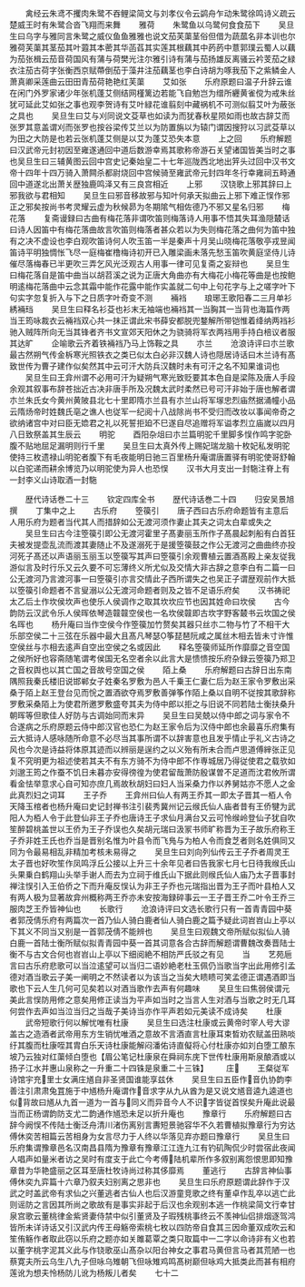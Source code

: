 <!-- { "loadSidebar": true } -->
　　禽经云朱鸢不攫肉朱鹭不吞鲤梁简文与刘孝仪令云鹢舟乍动朱鹭徐鸣诗义疏云楚威王时有朱鹭合沓飞翔而来舞
　　雅荷
　　朱鹭鱼以乌鹭何食食茄下
　　吴旦生曰乌字与雅同言朱鹭之威仪鱼鱼雅雅也说文茄芙蕖茎俗但借为蔬蓏名非本训也尔雅荷芙蕖其茎茄其叶蕸其本蔤其华菡萏其实莲其根藕其中菂菂中薏郭璞云蜀人以藕为茄张楫云茄音荷国风有蒲与荷樊光注尔雅引诗有蒲与茄扬雄反离骚云衿芰茄之緑衣注茄古荷字张衡西京赋蔕倒茄于藻井注茄藕茎也李白诗胡为啄我茄下之紫鳞金人萧真卿采莲曲云田田青茄荷艳艳红芙蕖
　　艾如张
　　乐府原题曰温子升辞云谁在闲门外罗家诸少年张机蓬艾侧结网槿篱边若能飞自勉岂为缯所纒黄雀傥为戒朱丝犹可延此艾如张之事也观李贺诗有艾叶緑花谁翦刻中藏祸机不可测似翦艾叶为蔽张之具也
　　吴旦生曰艾与刈同说文芟草也如读为而犹春秋星陨如雨也故古辞艾而张罗其意盖谓刈而张罗也按谷梁传艾兰以为防置旃以为辕门谓因搜狩以习武芟草以为田之大防是也若云张机蓬艾侧是以艾为蓬艾恐失本意
　　上之回
　　乐府解题曰汉武帝元封初因至雍遂通回中道后数游幸焉其歌称帝游石关望诸国皆美当时之事也吴旦生曰三辅黄图云回中宫史记秦始皇二十七年巡陇西北地出笄头过回中汉书文帝十四年十四万骑入萧闗杀都尉烧回中宫候骑至雍武帝元封四年冬行幸雍祠五畤通回中道遂北出萧关歴独鹿鸣泽又有三良宫相近
　　上邪
　　汉铙歌上邪其辞曰上邪我欲与君相知
　　吴旦生曰邪音移故邪与知叶何承天拟曲云上邪下难正悮作邪正之邪矣按尚书考灵耀云虚为秋候昴为冬期隂气相佐德乃不邪又星名归邪
　　梅花落
　　复斋谩録曰古曲有梅花落非谓吹笛则梅落诗人用事不悟其失耳渔隠樷话曰诗人因笛中有梅花落曲故言吹笛则梅落者甚众若以为失则梅花落之曲何为笛中独有之决不虚设也李白观吹笛诗何人吹玉笛一半是秦声十月吴山晓梅花落敬亭戎昱闻笛诗平明独惆怅飞尽一庭梅崔橹梅诗初开已入雕梁画未落先愁玉笛吹黄庭坚侍儿诗催尽落梅春已半更吹三弄乞风光泛观古人用事一律可见复斋之妄辩也
　　吴旦生曰梅花落自是笛中曲当以胡苕溪之说为正唐大角曲亦有大梅花小梅花等曲是也按鲍明逺梅花落曲中云念其霜中能作花露中能作实盖就二句中上句花字与上之嗟字叶下句实字忽复折入与下之日质字叶奇变不测
　　裲裆
　　琅琊王歌阳春二三月单衫綉裲珰
　　吴旦生曰释名衫芟也衫末无袖端也裲裆其一当胸其一当背也海篇作两当王筠咏裁衣云裲裆双心共一抹正谓此宋书薛安都脱兜鍪解所带铠惟着绛纳两裆衫驰入贼阵所向无当其锋者齐书文宣郊天阳休之为骁骑将军衣两裆用手持白棓议者服其达旷
　　企喻歌云齐着铁裲裆乃马上饰鞍之具
　　朩兰
　　沧浪诗评曰朩兰歌最古然朔气传金柝寒光照铁衣之类已似太白必非汉魏人诗也隠居诗话曰木兰诗有髙致世传为曹子建作似矣然其中云可汗大防兵汉魏时未有可汗之名不知果谁词也
　　吴旦生曰王弇州谓不必用可汗为疑朔气寒光致贬要其本色自是梁陈及唐人手段余观其叙事布辞苍拙近古决非唐手所及况魏太武时柔然已号可汗非始于唐也解者谓朩兰朱氏女今黄州黄陂县北七十里即隋朩兰县有朩兰山将军塜忠烈庙然据涌幢小品云隋炀帝时姓魏氏亳之谯人也従军一纪阅十八战除尚书不受归而改妆以事闻帝奇之欲纳诸宫中对曰臣无嫓君之礼以死誓拒廹不巳遂自尽追赠将军谥孝烈立庙嵗以四月八日致祭盖其生辰云
　　明驼
　　酉阳杂俎曰朩兰篇明驼千里脚多悮作鸣字驼卧腹不贴地屈足漏明则行千里
　　吴旦生曰太真外传上赐妃瑞龙脑十枚妃私发明驼使持三枚遗禄山明驼者腹下有毛夜能明日驰三百里杨升庵谓唐置驿有明驼使哥舒翰以白驼递而耕余博览乃以明驼使为异人也恐悮
　　汉书大月支出一封駞注脊上有一封李义山诗取酒一封駞




　　歴代诗话巻二十三
　　钦定四库全书
　　歴代诗话巻二十四
　　归安吴景旭撰
　　丁集中之上
　　古乐府
　　箜篌引
　　唐子西曰古乐府命题皆有主意后人用乐府为题者当代其人而措辞如公无渡河须作妻止其夫之词太白辈或失之
　　吴旦生曰古今注箜篌引即公无渡河霍里子髙妻丽玉所作子髙晨起刺船有白首狂夫被发提壶乱流而渡其妻随止不及遂溺死于是援箜篌鼓之作公无渡河之曲曲终亦投河死子髙还以声语丽玉丽玉以箜篌写其声曰箜篌引余观曹植云置酒髙殿上亲友従我游似言及时行乐又云久要不可忘薄终义所尤似及交情大非古辞之意李白有二篇一曰公无渡河乃言渡河事一曰箜篌引亦言交情此子西所谓失之也吴正子谓歴观前作大抵以箜篌引命题者不言叟溺以公无渡河命题者则及之皆不足语乐府矣
　　汉书祷祀太乙后土作坎侯坎声也使乐人侯调作之取其坎坎应节也因其姓命曰坎侯
　　古今韵防云汉武令乐人侯晖依琴造竷竷空侯也一名坎侯竷即古坎字野客樷书云坎国之侯名晖也
　　杨升庵曰当作空侯今作箜篌加竹赘矣其器只丝朩二物与竹了不相干大乐部空侯二十三弦在乐器中最大且髙凡琴瑟筝琵琶阮咸之属丝木相去皆未寸许惟空侯丝与朩相去逺声自空出空侯之名或因此
　　释名箜篌师延所作靡靡之音空国之侯所好也容斋随笔谓考侯国无名空者余以此言大是愦愦按乐府杂録云箜篌乃郑卫之音权舆也以其亡国之音故号空国之侯
　　陌上桑
　　乐府解题曰古辞日出东南隅照我秦氏楼旧说邯郸女子姓秦名罗敷为邑人千乗王仁妻仁后为赵王家令罗敷出采桑于陌上赵王登台见而恱之置酒欲夺焉罗敷善弹筝作陌上桑以自明不従按其歌辞称罗敷采桑陌上为使君所邀罗敷盛夸其夫为侍中郎以拒之与旧说不同若陆士衡扶桑升朝晖等但歌佳人好防与古调始同而末异
　　吴旦生曰吴兢以侍中郎之词与家令不合遂病之乐府原题云侍中郎汉官也恐仁为赵王家令后为汉侍中郎也余最喜乐府集有云大抵诗人感咏随所命意不必尽当其事所谓不以辞害意也且发乎情止乎礼义古诗之风也今次是诗益将体原其迹而以辨丽是逞约之以义殆有所未合而卢思道傅縡张正见复不究明更为祖述使若其夫不有东方骑不为侍中郎不作専城居乃得従使君之载欤如刘邈王筠之作蚕不饥日未暮亦安得徬徨为使君留哉萧防殷谋曽不足道而沈君攸所谓看金怯举意求心自可知亦庶几焉故秋胡妇曰妇人当采桑力作以养舅姑亦不愿人之金此真烈妇之词耳
　　王子乔
　　王弇州曰仙人有两王乔其一即太子晋其一栢人令天降玉棺者也杨升庵曰史记封禅书注引裴秀冀州记云缑氏仙人庙者昔有王侨犍为武阳人为栢人令于此登仙非王子乔也唐诗王子求仙月满台又云可怜缑岭登仙子犹自吹笙醉碧桃盖世以王侨为王子乔误也久矣胡元瑞曰汲冡书师旷称晋为王子故乐府称王子乔非姓王氏也乔当是晋别名惟为叶县令而飞鳬与为柏人令而食芝者则名姓俱同又同为令最易相乱非精加考核未易得之
　　吴旦生曰刘向列仙传云王子乔者周灵王太子晋也好吹笙作凤鸣浮丘公接以上升三十余年见者曰告我家七月七日待我缑氏山头果乗白鹤翔山头举手谢人而去为立祠于维氏山下据此则缑氏仙人庙乃太子晋事封禅注悮引入王伯侨之下而升庵反悮认为非王子乔也元瑞指出晋为王子而叶县柏人又有两人极为显著故弇州概称两王乔亦未安按海録碎事云一王子晋王乔二叶令王乔三服肉芝王乔皆神仙也
　　长歌行
　　沧浪诗评曰文选长歌行只有一首青青园中葵者郭茂倩乐府有两篇次一首乃仙人骑白鹿者仙人骑白鹿之篇予疑此词岧岧山上亭以下其义不同当又别是一首郭茂倩不能辨也
　　吴旦生曰观魏文帝所赋似拟仙人骑白鹿一首陆士衡所赋似拟青青园中葵一首其词意各合古辞而解题谓曹魏改奏晋陆士衡不与古文合何也岧岧山上亭以下细阅絶不相防严氏驳之有见
　　当
　　艺苑巵言曰古乐府悲歌可以当泣逺望可以当归二语妙絶老杜玉佩仍当歌当字出此用修引孟德对酒当歌云子美一阐明之不然读者以为该当之当矣大瞆瞆可笑孟德正谓遇酒即当歌也下云人生几何可见矣若以对酒当歌作去声有何趣味
　　吴旦生曰焦弱侯谓元美此言悮防用修之意矣用修正读当为平声如当时之当言人生对酒与当歌之时无几耳何尝作去声如当泣当归之当哉子美诗当亦作平声若如元美读不成诗矣
　　杜康
　　武帝短歌行何以解忧唯有杜康
　　吴旦生曰选注杜康或云黄帝时宰人号大谬盖古之造酒者武帝用东方生销忧唯酒之意故不言酒直言杜康耳束晳劝农赋盖田熟啖纡其腹而杜康咥其胄白乐天诗杜康能解闷潘佑诗直儗将心付杜康亦如刘白堕工酿东坡乃云独对红蕖倾白堕也【眉公笔记杜康泉在舜祠东庑下世传杜康用斯泉酿酒或以扬子江水并惠山泉称之一升重二十四铢是泉重二十三铢】
　　庄
　　王粲従军诗馆宇充里士女满庄馗自非圣贤国谁能享兹休
　　吴旦生曰五臣作音仇协韵李善注引肃肃兔罝施于中馗杨升庵谓作音求字从九从酋为是又说文馗音逵九逵道也似背故曰馗从九首一道为一首与同义而异音今人不识字皆従首悮矣升庵此说最当而正杨谓韵防支尤二韵通作馗恐未足以折升庵也
　　豫章行
　　乐府解题曰古辞今阙悮不传陆士衡泛舟清川渚伤离别言夀短景驰容华不久若曹植拟豫章行为穷达傅休奕苦相篇云苦相身为女言尽力于人终以华落见弃亦题曰豫章行
　　吴旦生曰乐府集谓豫章邑名汉南昌县隋为豫章有豫章江江连九江有钓矶陶侃少时尝宿此夜闻人唱声如量米者访之吴时有度支于此亡今考傅陆机辈所作多叙别离怨恨思即知豫章昔为华艳盛丽之区耳至唐杜牧诗尚过称其侈靡焉
　　董逃行
　　古辞言神仙事傅休奕九弈篇十六章乃叙夫妇别离之思非也
　　吴旦生曰乐府原题谓此辞作于汉武之时盖武帝有求仙之兴董逃者古仙人也后汉游童竞歌之终有董卓作乱卒以逃亡此则谣防之言因其所尚之歌故有是事实非起于后汉也余观别本逃一作桃梁简文行幸甘泉宫歌云董桃律金紫贤妻侍禁中似引董贤及子瑕残桃事终云不羡神仙侣排烟逐驾鸿皆所未详诗话又引汉武内传王母觞帝索桃七枚以四防帝自食其三因命董双成吹云和笙侑觞作者取此窃以乐府之题亦如关雎葛覃之类只取篇中一二字以命诗非有义也若以董字桃字泥其义此与作铙歌巫山髙杂以阳台神女之事君马黄但言马者其荒陋一也蔡寛夫所云乌生八九子但咏乌雉朝飞但咏雉鸡鸣髙树巅但咏鸡大抵类此而甚有相府莲讹为想夫怜杨防儿讹为杨叛儿者矣
　　七十二
